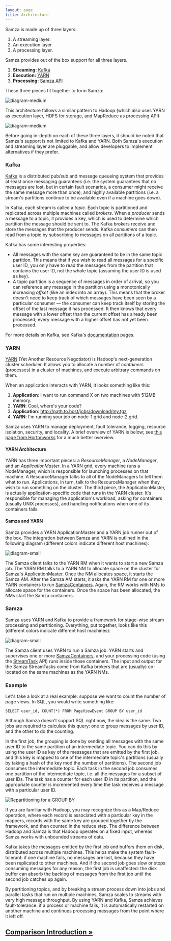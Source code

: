 ```yaml
---
layout: page
title: Architecture
---
```


Samza is made up of three layers:

1. A streaming layer.
2. An execution layer.
3. A processing layer.

Samza provides out of the box support for all three layers.

1. **Streaming:** [Kafka](http://kafka.apache.org/)
2. **Execution:** [YARN](http://hadoop.apache.org/docs/current/hadoop-yarn/hadoop-yarn-site/YARN.html)
3. **Processing:** [Samza API](../api/overview.html)

These three pieces fit together to form Samza:

![diagram-medium](/img/0.7.0/learn/documentation/introduction/samza-ecosystem.png)

This architecture follows a similar pattern to Hadoop (which also uses YARN as execution layer, HDFS for storage, and MapReduce as processing API):

![diagram-medium](/img/0.7.0/learn/documentation/introduction/samza-hadoop.png)

Before going in-depth on each of these three layers, it should be noted that Samza's support is not limited to Kafka and YARN. Both Samza's execution and streaming layer are pluggable, and allow developers to implement alternatives if they prefer.

### Kafka

[Kafka](http://kafka.apache.org/) is a distributed pub/sub and message queueing system that provides at-least once messaging guarantees (i.e. the system guarantees that no messages are lost, but in certain fault scenarios, a consumer might receive the same message more than once), and highly available partitions (i.e. a stream's partitions continue to be available even if a machine goes down).

In Kafka, each stream is called a *topic*. Each topic is partitioned and replicated across multiple machines called *brokers*. When a *producer* sends a message to a topic, it provides a key, which is used to determine which partition the message should be sent to. The Kafka brokers receive and store the messages that the producer sends. Kafka *consumers* can then read from a topic by subscribing to messages on all partitions of a topic.

Kafka has some interesting properties: 

* All messages with the same key are guaranteed to be in the same topic partition. This means that if you wish to read all messages for a specific user ID, you only have to read the messages from the partition that contains the user ID, not the whole topic (assuming the user ID is used as key).
* A topic partition is a sequence of messages in order of arrival, so you can reference any message in the partition using a monotonically increasing *offset* (like an index into an array). This means that the broker doesn't need to keep track of which messages have been seen by a particular consumer &mdash; the consumer can keep track itself by storing the offset of the last message it has processed. It then knows that every message with a lower offset than the current offset has already been processed; every message with a higher offset has not yet been processed.

For more details on Kafka, see Kafka's [documentation](http://kafka.apache.org/documentation.html) pages.

### YARN

[YARN](http://hadoop.apache.org/docs/current/hadoop-yarn/hadoop-yarn-site/YARN.html) (Yet Another Resource Negotiator) is Hadoop's next-generation cluster scheduler. It allows you to allocate a number of *containers* (processes) in a cluster of machines, and execute arbitrary commands on them.

When an application interacts with YARN, it looks something like this:

1. **Application**: I want to run command X on two machines with 512MB memory.
2. **YARN**: Cool, where's your code?
3. **Application**: http://path.to.host/jobs/download/my.tgz
4. **YARN**: I'm running your job on node-1.grid and node-2.grid.

Samza uses YARN to manage deployment, fault tolerance, logging, resource isolation, security, and locality. A brief overview of YARN is below; see [this page from Hortonworks](http://hortonworks.com/blog/apache-hadoop-yarn-background-and-an-overview/) for a much better overview.

#### YARN Architecture

YARN has three important pieces: a *ResourceManager*, a *NodeManager*, and an *ApplicationMaster*. In a YARN grid, every machine runs a NodeManager, which is responsible for launching processes on that machine. A ResourceManager talks to all of the NodeManagers to tell them what to run. Applications, in turn, talk to the ResourceManager when they wish to run something on the cluster. The third piece, the ApplicationMaster, is actually application-specific code that runs in the YARN cluster. It's responsible for managing the application's workload, asking for containers (usually UNIX processes), and handling notifications when one of its containers fails.

#### Samza and YARN

Samza provides a YARN ApplicationMaster and a YARN job runner out of the box. The integration between Samza and YARN is outlined in the following diagram (different colors indicate different host machines):

![diagram-small](/img/0.7.0/learn/documentation/introduction/samza-yarn-integration.png)

The Samza client talks to the YARN RM when it wants to start a new Samza job. The YARN RM talks to a YARN NM to allocate space on the cluster for Samza's ApplicationMaster. Once the NM allocates space, it starts the Samza AM. After the Samza AM starts, it asks the YARN RM for one or more YARN containers to run [SamzaContainers](../container/samza-container.html). Again, the RM works with NMs to allocate space for the containers. Once the space has been allocated, the NMs start the Samza containers.

### Samza

Samza uses YARN and Kafka to provide a framework for stage-wise stream processing and partitioning. Everything, put together, looks like this (different colors indicate different host machines):

![diagram-small](/img/0.7.0/learn/documentation/introduction/samza-yarn-kafka-integration.png)

The Samza client uses YARN to run a Samza job: YARN starts and supervises one or more [SamzaContainers](../container/samza-container.html), and your processing code (using the [StreamTask](../api/overview.html) API) runs inside those containers. The input and output for the Samza StreamTasks come from Kafka brokers that are (usually) co-located on the same machines as the YARN NMs.

### Example

Let's take a look at a real example: suppose we want to count the number of page views. In SQL, you would write something like:

    SELECT user_id, COUNT(*) FROM PageViewEvent GROUP BY user_id

Although Samza doesn't support SQL right now, the idea is the same. Two jobs are required to calculate this query: one to group messages by user ID, and the other to do the counting.

In the first job, the grouping is done by sending all messages with the same user ID to the same partition of an intermediate topic. You can do this by using the user ID as key of the messages that are emitted by the first job, and this key is mapped to one of the intermediate topic's partitions (usually by taking a hash of the key mod the number of partitions). The second job consumes the intermediate topic. Each task in the second job consumes one partition of the intermediate topic, i.e. all the messages for a subset of user IDs. The task has a counter for each user ID in its partition, and the appropriate counter is incremented every time the task receives a message with a particular user ID.

<img src="/img/0.7.0/learn/documentation/introduction/group-by-example.png" alt="Repartitioning for a GROUP BY" class="diagram-large">

If you are familiar with Hadoop, you may recognize this as a Map/Reduce operation, where each record is associated with a particular key in the mappers, records with the same key are grouped together by the framework, and then counted in the reduce step. The difference between Hadoop and Samza is that Hadoop operates on a fixed input, whereas Samza works with unbounded streams of data.

Kafka takes the messages emitted by the first job and buffers them on disk, distributed across multiple machines. This helps make the system fault-tolerant: if one machine fails, no messages are lost, because they have been replicated to other machines. And if the second job goes slow or stops consuming messages for any reason, the first job is unaffected: the disk buffer can absorb the backlog of messages from the first job until the second job catches up again.

By partitioning topics, and by breaking a stream process down into jobs and parallel tasks that run on multiple machines, Samza scales to streams with very high message throughput. By using YARN and Kafka, Samza achieves fault-tolerance: if a process or machine fails, it is automatically restarted on another machine and continues processing messages from the point where it left off.

## [Comparison Introduction &raquo;](../comparisons/introduction.html)
